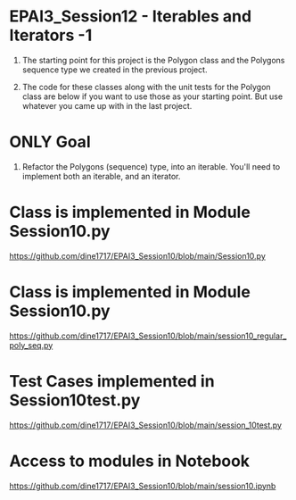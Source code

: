 # EPAI3_Session12 - Iterables and Iterators -1 


1. The starting point for this project is the Polygon class and the Polygons sequence type we created in the previous project.

2. The code for these classes along with the unit tests for the Polygon class are below if you want to use those as your starting point. But use whatever you came up with in the last project.

# ONLY Goal

1. Refactor the Polygons (sequence) type, into an iterable. You'll need to implement both an iterable, and an iterator.


# Class is implemented in Module Session10.py

https://github.com/dine1717/EPAI3_Session10/blob/main/Session10.py

# Class is implemented in Module Session10.py

https://github.com/dine1717/EPAI3_Session10/blob/main/session10_regular_poly_seq.py

# Test Cases implemented  in Session10test.py

https://github.com/dine1717/EPAI3_Session10/blob/main/session_10test.py

# Access to modules in Notebook

https://github.com/dine1717/EPAI3_Session10/blob/main/session10.ipynb
